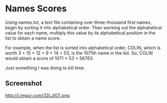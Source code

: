# Names Scores

Using names.txt, a text file containing over three-thousand first names, begin by sorting it into alphabetical order. Then working out the alphabetical value for each name, multiply this value by its alphabetical position in the list to obtain a name score.

For example, when the list is sorted into alphabetical order, COLIN, which is worth 3 + 15 + 12 + 9 + 14 = 53, is the 1071th name in the list. So, COLIN would obtain a score of 1071 × 53 = 56763.

Just something I was doing to kill time.

## Screenshot

http://i.imgur.com/32LJlGT.png
